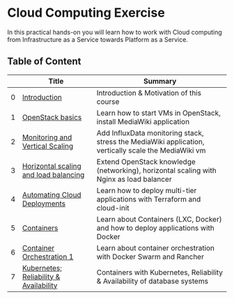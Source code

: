 # Cloud Computing Exercise

In this practical hands-on you will learn how to work with Cloud computing from Infrastructure as a Service towards Platform as a Service.

## Table of Content

|  | Title | Summary |
|---|---|---|
| 0  | [Introduction](ex-0/README.md)				| Introduction & Motivation of this course |
| 1  | [OpenStack basics](ex-1/README.md)				| Learn how to start VMs in OpenStack, install MediaWiki application  |
| 2  | [Monitoring and Vertical Scaling](ex-2/README.md)	| Add InfluxData monitoring stack, stress the MediaWiki application, vertically scale the MediaWiki vm  |
| 3  | [Horizontal scaling and load balancing](ex-3/README.md)		| Extend OpenStack knowledge (networking), horizontal scaling with Nginx as load balancer |
| 4  | [Automating Cloud Deployments](ex-4/README.md)			| Learn how to deploy multi-tier applications with Terraform and cloud-init |
| 5  | [Containers](ex-5/README.md)					| Learn about Containers (LXC, Docker) and how to deploy applications with Docker |
| 6  | [Container Orchestration 1](ex-6/README.md)			| Learn about container orchestration with Docker Swarm and Rancher | 
| 7  | [Kubernetes; Reliability & Availability](ex-7/README.md)			| Containers with Kubernetes, Reliability & Availability of database systems |
